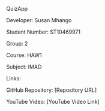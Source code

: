 QuizApp

Developer: Susan Mhango

Student Number: ST10469971

Group: 2

Course: HAW1

Subject: IMAD

Links:

GitHub Repository: [Repository URL]

YouTube Video: [YouTube Video Link]
